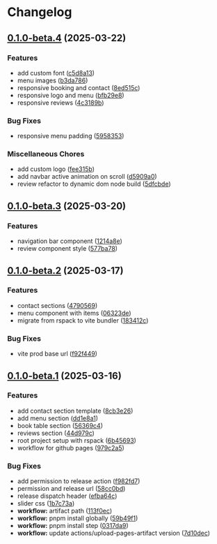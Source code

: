 # Changelog

## [0.1.0-beta.4](https://github.com/bozzelliandrea/cafeteria-website/compare/cafeteria-website-v0.1.0-beta.3...cafeteria-website-v0.1.0-beta.4) (2025-03-22)


### Features

* add custom font ([c5d8a13](https://github.com/bozzelliandrea/cafeteria-website/commit/c5d8a13b620a469a72ee0ef15fb0893bfa124aea))
* menu images ([b3da786](https://github.com/bozzelliandrea/cafeteria-website/commit/b3da786accd9981ded477c210594477e2e04ea8f))
* responsive booking and contact ([8ed515c](https://github.com/bozzelliandrea/cafeteria-website/commit/8ed515c5b56ec873cf6e63d3e79208ba95325e10))
* responsive logo and menu ([bfb29e8](https://github.com/bozzelliandrea/cafeteria-website/commit/bfb29e8b48779467b3c1cbc3722a7f04fe00f540))
* responsive reviews ([4c3189b](https://github.com/bozzelliandrea/cafeteria-website/commit/4c3189b53f199d0a50aff7de6b0fea3f00873c84))


### Bug Fixes

* responsive menu padding ([5958353](https://github.com/bozzelliandrea/cafeteria-website/commit/5958353b733da2a9561d4e3546874855905f4bc1))


### Miscellaneous Chores

* add custom logo ([fee315b](https://github.com/bozzelliandrea/cafeteria-website/commit/fee315bebb63af4ab32ae92fd2cefac7b865cbf6))
* add navbar active animation on scroll ([d5909a0](https://github.com/bozzelliandrea/cafeteria-website/commit/d5909a00000ea1ae5ab22d390e11383b08d540eb))
* review refactor to dynamic dom node build ([5dfcbde](https://github.com/bozzelliandrea/cafeteria-website/commit/5dfcbde97aa31a39835e15aad296a918ba29983f))

## [0.1.0-beta.3](https://github.com/bozzelliandrea/cafeteria-website/compare/cafeteria-website-v0.1.0-beta.2...cafeteria-website-v0.1.0-beta.3) (2025-03-20)


### Features

* navigation bar component ([1214a8e](https://github.com/bozzelliandrea/cafeteria-website/commit/1214a8ebe8f03a323d84da4de43683833c5c2a9d))
* review component style ([577ba78](https://github.com/bozzelliandrea/cafeteria-website/commit/577ba78a3921092e0325d72a2960194140c540e4))

## [0.1.0-beta.2](https://github.com/bozzelliandrea/cafeteria-website/compare/cafeteria-website-v0.1.0-beta.1...cafeteria-website-v0.1.0-beta.2) (2025-03-17)


### Features

* contact sections ([4790569](https://github.com/bozzelliandrea/cafeteria-website/commit/47905692456a08a987cbd5d22f9054fbd8bfaf77))
* menu component with items ([06323de](https://github.com/bozzelliandrea/cafeteria-website/commit/06323de577fdd58392c54ba863a2d7c5258b88f2))
* migrate from rspack to vite bundler ([183412c](https://github.com/bozzelliandrea/cafeteria-website/commit/183412c18b186af177101c6d23099eef368b20c8))


### Bug Fixes

* vite prod base url ([f92f449](https://github.com/bozzelliandrea/cafeteria-website/commit/f92f449be7138f9405ec6232b66bb501bfdc6ae2))

## [0.1.0-beta.1](https://github.com/bozzelliandrea/cafeteria-website/compare/cafeteria-website-v0.0.1-beta.1...cafeteria-website-v0.1.0-beta.1) (2025-03-16)

### Features

- add contact section template ([8cb3e26](https://github.com/bozzelliandrea/cafeteria-website/commit/8cb3e264da78da500163a295d594dcf98df18a8f))
- add menu section ([dd1e8a1](https://github.com/bozzelliandrea/cafeteria-website/commit/dd1e8a15d1f37f8616a4ecb3ff7c18ec6da3eb39))
- book table section ([56369c4](https://github.com/bozzelliandrea/cafeteria-website/commit/56369c41560097795279187ec6f8fbc9d5471c98))
- reviews section ([44d979c](https://github.com/bozzelliandrea/cafeteria-website/commit/44d979ce9d1d59981fa8d10498dd659b57d28701))
- root project setup with rspack ([6b45693](https://github.com/bozzelliandrea/cafeteria-website/commit/6b4569372f5c6dafebe8ed61964f5db2d030bc98))
- workflow for github pages ([979c2a5](https://github.com/bozzelliandrea/cafeteria-website/commit/979c2a5704e38bbc063180b5516fb34583a24358))

### Bug Fixes

- add permission to release action ([f982fd7](https://github.com/bozzelliandrea/cafeteria-website/commit/f982fd7b83d361b5c0eff0653d19e9b7c3a0efd6))
- permission and release url ([58cc0bd](https://github.com/bozzelliandrea/cafeteria-website/commit/58cc0bdd97b687ab904ec44dc2ffa1ca3283b3c3))
- release dispatch header ([efba64c](https://github.com/bozzelliandrea/cafeteria-website/commit/efba64c71e86fb0403a4a9f898cefd0eccd83494))
- slider css ([1b7c73a](https://github.com/bozzelliandrea/cafeteria-website/commit/1b7c73af1ca6ef7ad59e06aa6da4da77c9af9d90))
- **workflow:** artifact path ([113f0ec](https://github.com/bozzelliandrea/cafeteria-website/commit/113f0ec764bbabac38335bb987362f5981020ee4))
- **workflow:** pnpm install globally ([59b49f1](https://github.com/bozzelliandrea/cafeteria-website/commit/59b49f1957a708434abb09af15c9a65fb3fda99b))
- **workflow:** pnpm install step ([0317da9](https://github.com/bozzelliandrea/cafeteria-website/commit/0317da936fe6b706ad8e75e4ca15f7c8347d18fc))
- **workflow:** update actions/upload-pages-artifact version ([7d10dec](https://github.com/bozzelliandrea/cafeteria-website/commit/7d10decfa7d10005b6f6ec4f29b85d3d4640c0c7))
